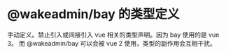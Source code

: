 # @wakeadmin/bay 的类型定义

手动定义。禁止引入或间接引入 vue 相关的类型声明。因为 bay 使用的是 vue 3。 而 @wakeadmin/bay 可以会被 vue 2 使用，类型的副作用会互相干扰。
